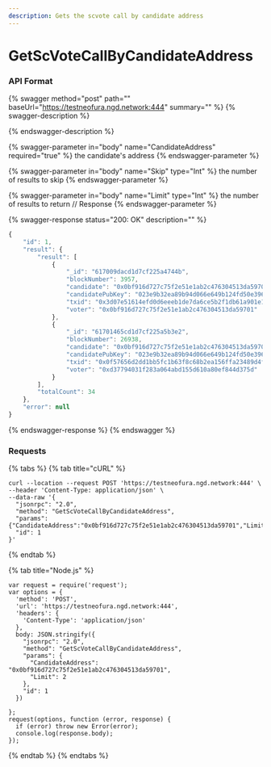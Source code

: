 ```yaml
---
description: Gets the scvote call by candidate address
---
```


# GetScVoteCallByCandidateAddress

### API Format

{% swagger method="post" path="" baseUrl="https://testneofura.ngd.network:444" summary="" %}
{% swagger-description %}

{% endswagger-description %}

{% swagger-parameter in="body" name="CandidateAddress" required="true" %}
the candidate's address
{% endswagger-parameter %}

{% swagger-parameter in="body" name="Skip" type="Int" %}
the number of results to skip
{% endswagger-parameter %}

{% swagger-parameter in="body" name="Limit" type="Int" %}
the number of results to return  // Response
{% endswagger-parameter %}

{% swagger-response status="200: OK" description="" %}
```javascript
{
    "id": 1,
    "result": {
        "result": [
            {
                "_id": "617009dacd1d7cf225a4744b",
                "blockNumber": 3957,
                "candidate": "0x0bf916d727c75f2e51e1ab2c476304513da59701",
                "candidatePubKey": "023e9b32ea89b94d066e649b124fd50e396ee91369e8e2a6ae1b11c170d022256d",
                "txid": "0x3d07e51614efd0d6eeeb1de7da6ce5b2f1db61a901e10b9c6715de5add0888fc",
                "voter": "0x0bf916d727c75f2e51e1ab2c476304513da59701"
            },
            {
                "_id": "61701465cd1d7cf225a5b3e2",
                "blockNumber": 26938,
                "candidate": "0x0bf916d727c75f2e51e1ab2c476304513da59701",
                "candidatePubKey": "023e9b32ea89b94d066e649b124fd50e396ee91369e8e2a6ae1b11c170d022256d",
                "txid": "0x0f57656d2dd1bb5fc1b63f8c68b2ea156ffa23489d4fbf80d47b5f809aacb387",
                "voter": "0xd37794031f283a064abd155d610a80ef844d375d"
            }
        ],
        "totalCount": 34
    },
    "error": null
}
```
{% endswagger-response %}
{% endswagger %}

### Requests

{% tabs %}
{% tab title="cURL" %}
```
curl --location --request POST 'https://testneofura.ngd.network:444' \
--header 'Content-Type: application/json' \
--data-raw '{  
  "jsonrpc": "2.0",
  "method": "GetScVoteCallByCandidateAddress",
  "params": {"CandidateAddress":"0x0bf916d727c75f2e51e1ab2c476304513da59701","Limit":2},
  "id": 1
}'
```
{% endtab %}

{% tab title="Node.js" %}
```
var request = require('request');
var options = {
  'method': 'POST',
  'url': 'https://testneofura.ngd.network:444',
  'headers': {
    'Content-Type': 'application/json'
  },
  body: JSON.stringify({
    "jsonrpc": "2.0",
    "method": "GetScVoteCallByCandidateAddress",
    "params": {
      "CandidateAddress": "0x0bf916d727c75f2e51e1ab2c476304513da59701",
      "Limit": 2
    },
    "id": 1
  })

};
request(options, function (error, response) {
  if (error) throw new Error(error);
  console.log(response.body);
});

```
{% endtab %}
{% endtabs %}
